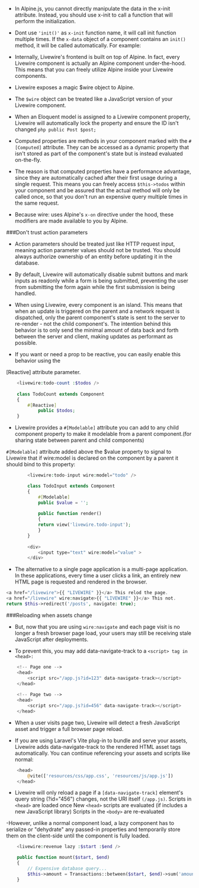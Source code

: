 - In Alpine.js, you cannot directly manipulate the data in the x-init attribute. Instead, you should use x-init to call a function that will perform the initialization.

- Dont use `'init()'` as `x-init` function name, it will call init function multiple times.
If the `x-data` object of a component contains an `init()` method, it will be called automatically. For example:

- Internally, Livewire's frontend is built on top of Alpine. In fact, every Livewire component is actually an Alpine component under-the-hood. This means that you can freely utilize Alpine inside your Livewire components.

- Livewire exposes a magic $wire object to Alpine.

- The `$wire` object can be treated like a JavaScript version of your Livewire component.

- When an Eloquent model is assigned to a Livewire component property, Livewire will automatically lock the property and ensure the ID isn't changed
`php public Post $post; `

- Computed properties are methods in your component marked with the `#[Computed]` attribute. They can be accessed as a dynamic property that isn't stored as part of the component's state but is instead evaluated on-the-fly.

- The reason is that computed properties have a performance advantage, since they are automatically cached after their first usage during a single request. This means you can freely access `$this->todos` within your component and be assured that the actual method will only be called once, so that you don't run an expensive query multiple times in the same request.

- Because wire: uses Alpine's `x-on` directive under the hood, these modifiers are made available to you by Alpine.

###Don't trust action parameters
- Action parameters should be treated just like HTTP request input, meaning action parameter values should not be trusted. You should always authorize ownership of an entity before updating it in the database.

- By default, Livewire will automatically disable submit buttons and mark inputs as readonly while a form is being submitted, preventing the user from submitting the form again while the first submission is being handled.

- When using Livewire, every component is an island. This means that when an update is triggered on the parent and a network request is dispatched, only the parent component's state is sent to the server to re-render - not the child component's. The intention behind this behavior is to only send the minimal amount of data back and forth between the server and client, making updates as performant as possible.

- If you want or need a prop to be reactive, you can easily enable this behavior using the 

[Reactive] attribute parameter.
```php
    <livewire:todo-count :$todos />
    	
	class TodoCount extends Component
	{
	    #[Reactive] 
    	    public $todos;
	}
```

- Livewire provides a `#[Modelable]` attribute you can add to any child component property to make it modelable from a parent component.(for sharing state between parent and child components)

`#[Modelable]` attribute added above the $value property to signal to Livewire that if wire:model is declared on the component by a parent it should bind to this property:
	
```php
    	<livewire:todo-input wire:model="todo" /> 

		class TodoInput extends Component
		{
		    #[Modelable] 
		    public $value = '';
		 
		    public function render()
		    {
			return view('livewire.todo-input');
		    }
		}
		
		<div>
		    <input type="text" wire:model="value" >
		</div>
```

- The alternative to a single page application is a multi-page application. In these applications, every time a user clicks a link, an entirely new HTML page is requested and rendered in the browser.

```php
<a href="/livewire">{{ "LIVEWIRE" }}</a> This relod the page.
<a href="/livewire" wire:navigate>{{ "LIVEWIRE" }}</a> This not.
return $this->redirect('/posts', navigate: true);
```

###Reloading when assets change
- But, now that you are using `wire:navigate` and each page visit is no longer a fresh browser page load, your users may still be receiving stale JavaScript after deployments.

- To prevent this, you may add data-navigate-track to a `<script> tag in <head>:`

```php
	<!-- Page one -->
	<head>
	    <script src="/app.js?id=123" data-navigate-track></script>
	</head>
	 
	<!-- Page two -->
	<head>
	    <script src="/app.js?id=456" data-navigate-track></script>
	</head>
```

- When a user visits page two, Livewire will detect a fresh JavaScript asset and trigger a full browser page reload.

		
- If you are using Laravel's Vite plug-in to bundle and serve your assets, Livewire adds data-navigate-track to the rendered HTML asset tags automatically. You can continue referencing your assets and scripts like normal:

```php
	<head>
	    @vite(['resources/css/app.css', 'resources/js/app.js'])
	</head>
```

- Livewire will only reload a page if a `[data-navigate-track]` element's query string (?id="456") changes, not the URI itself `(/app.js)`.
Scripts in `<head>` are loaded once	
New `<head>` scripts are evaluated (if includes a new JavaScript library)
Scripts in the `<body>` are re-evaluated

-However, unlike a normal component load, a lazy component has to serialize or "dehydrate" any passed-in properties and temporarily store them on the client-side until the component is fully loaded.

```php
	<livewire:revenue lazy :$start :$end />

	public function mount($start, $end)
	{
		// Expensive database query...
		$this->amount = Transactions::between($start, $end)->sum('amount');
	}
```






		
		
		
